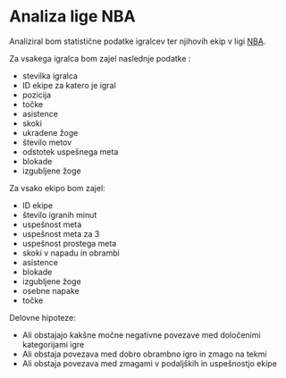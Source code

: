 # Analiza lige NBA

Analiziral bom statistične podatke igralcev ter njihovih ekip v ligi [NBA](https://www.basketball-reference.com/leagues/NBA_2021_per_game.html).


Za vsakega igralca bom zajel naslednje podatke :
* stevilka igralca
* ID ekipe za katero je igral
* pozicija 
* točke
* asistence
* skoki
* ukradene žoge
* število metov
* odstotek uspešnega meta
* blokade
* izgubljene žoge


Za vsako ekipo bom zajel:
* ID ekipe
* število igranih minut
* uspešnost meta
* uspešnost meta za 3
* uspešnost prostega meta
* skoki v napadu in obrambi
* asistence
* blokade
* izgubljene žoge
* osebne napake
* točke


Delovne hipoteze:
* Ali obstajajo kakšne močne negativne povezave med določenimi kategorijami igre
* Ali obstaja povezava med dobro obrambno igro in zmago na tekmi
* Ali obstaja povezava med zmagami v podaljških in uspešnostjo ekipe
